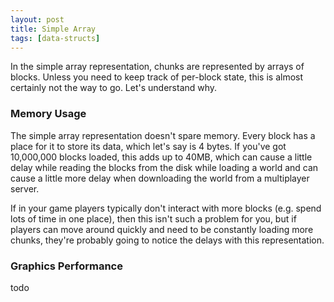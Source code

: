 ```yaml
---
layout: post
title: Simple Array
tags: [data-structs]
---
```


In the simple array representation, chunks are represented by arrays of blocks. Unless you need to keep track of per-block state, this is almost certainly not the way to go. Let's understand why.

### Memory Usage
The simple array representation doesn't spare memory. Every block has a place for it to store its data, which let's say is 4 bytes. If you've got 10,000,000 blocks loaded, this adds up to 40MB, which can cause a little delay while reading the blocks from the disk while loading a world and can cause a little more delay when downloading the world from a multiplayer server.

If in your game players typically don't interact with more blocks (e.g. spend lots of time in one place), then this isn't such a problem for you, but if players can move around quickly and need to be constantly loading more chunks, they're probably going to notice the delays with this representation.

### Graphics Performance
todo
